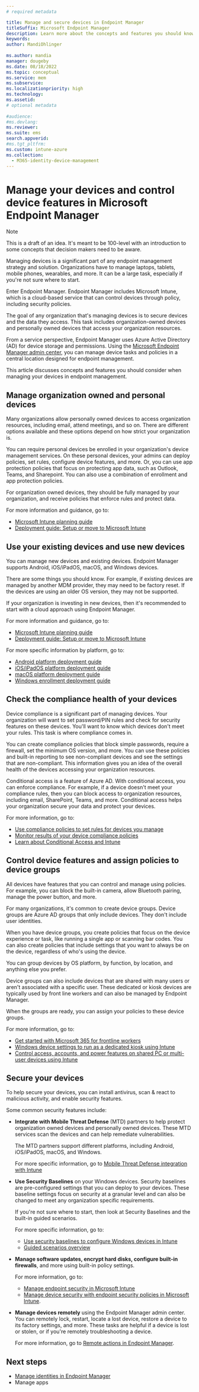 ```yaml
---
# required metadata

title: Manage and secure devices in Endpoint Manager
titleSuffix: Microsoft Endpoint Manager
description: Learn more about the concepts and features you should know when managing devices that access organization resources in Microsoft Intune and Endpoint Manager. You can manage new and existing devices, including BYOD personal devices, check health compliance and view reports, configure device features, and secure devices using mobile threat solutions.
keywords:
author: MandiOhlinger
  
ms.author: mandia
manager: dougeby
ms.date: 08/18/2022
ms.topic: conceptual
ms.service: mem
ms.subservice:
ms.localizationpriority: high
ms.technology:
ms.assetid: 
# optional metadata
 
#audience:
#ms.devlang:
ms.reviewer:
ms.suite: ems
search.appverid:
#ms.tgt_pltfrm:
ms.custom: intune-azure
ms.collection:
  - M365-identity-device-management
---
```


# Manage your devices and control device features in Microsoft Endpoint Manager

> [!NOTE]
> This is a draft of an idea. It's meant to be 100-level with an introduction to some concepts that decision makers need to be aware.

Managing devices is a significant part of any endpoint management strategy and solution. Organizations have to manage laptops, tablets, mobile phones, wearables, and more. It can be a large task, especially if you're not sure where to start.

Enter Endpoint Manager. Endpoint Manager includes Microsoft Intune, which is a cloud-based service that can control devices through policy, including security policies.

The goal of any organization that's managing devices is to secure devices and the data they access. This task includes organization-owned devices and personally owned devices that access your organization resources.

From a service perspective, Endpoint Manager uses Azure Active Directory (AD) for device storage and permissions. Using the [Microsoft Endpoint Manager admin center](./intune/fundamentals/tutorial-walkthrough-endpoint-manager.md), you can manage device tasks and policies in a central location designed for endpoint management.

This article discusses concepts and features you should consider when managing your devices in endpoint management.

## Manage organization owned and personal devices

Many organizations allow personally owned devices to access organization resources, including email, attend meetings, and so on. There are different options available and these options depend on how strict your organization is.

You can require personal devices be enrolled in your organization's device management services. On these personal devices, your admins can deploy policies, set rules, configure device features, and more. Or, you can use app protection policies that focus on protecting app data, such as Outlook, Teams, and Sharepoint. You can also use a combination of enrollment and app protection policies.

For organization owned devices, they should be fully managed by your organization, and receive policies that enforce rules and protect data.

For more information and guidance, go to:

- [Microsoft Intune planning guide](./intune/fundamentals/intune-planning-guide.md)
- [Deployment guide: Setup or move to Microsoft Intune](./intune/fundamentals/deployment-guide-intune-setup.md)

## Use your existing devices and use new devices

You can manage new devices and existing devices. Endpoint Manager supports Android, iOS/iPadOS, macOS, and Windows devices.

There are some things you should know. For example, if existing devices are managed by another MDM provider, they may need to be factory reset. If the devices are using an older OS version, they may not be supported.

If your organization is investing in new devices, then it's recommended to start with a cloud approach using Endpoint Manager.

For more information and guidance, go to:

- [Microsoft Intune planning guide](./intune/fundamentals/intune-planning-guide.md)
- [Deployment guide: Setup or move to Microsoft Intune](./intune/fundamentals/deployment-guide-intune-setup.md)

For more specific information by platform, go to:

- [Android platform deployment guide](./intune/fundamentals/deployment-guide-platform-android.md)
- [iOS/iPadOS platform deployment guide](./intune/fundamentals/deployment-guide-platform-ios-ipados.md)
- [macOS platform deployment guide](./intune/fundamentals/deployment-guide-platform-macos.md)
- [Windows enrollment deployment guide](./intune/fundamentals/deployment-guide-enrollment-windows.md)

## Check the compliance health of your devices

Device compliance is a significant part of managing devices. Your organization will want to set password/PIN rules and check for security features on these devices. You'll want to know which devices don't meet your rules. This task is where compliance comes in.

You can create compliance policies that block simple passwords, require a firewall, set the minimum OS version, and more. You can use these policies and built-in reporting to see non-compliant devices and see the settings that are non-compliant. This information gives you an idea of the overall health of the devices accessing your organization resources.

Conditional access is a feature of Azure AD. With conditional access, you can enforce compliance. For example, if a device doesn't meet your compliance rules, then you can block access to organization resources, including email, SharePoint, Teams, and more. Conditional access helps your organization secure your data and protect your devices.

For more information, go to:

- [Use compliance policies to set rules for devices you manage](./intune/protect/device-compliance-get-started.md)
- [Monitor results of your device compliance policies](./intune/protect/compliance-policy-monitor.md)
- [Learn about Conditional Access and Intune](./intune/protect/conditional-access.md)

## Control device features and assign policies to device groups

All devices have features that you can control and manage using policies. For example, you can block the built-in camera, allow Bluetooth pairing, manage the power button, and more.

For many organizations, it's common to create device groups. Device groups are Azure AD groups that only include devices. They don't include user identities.

When you have device groups, you create policies that focus on the device experience or task, like running a single app or scanning bar codes. You can also create policies that include settings that you want to always be on the device, regardless of who's using the device.

You can group devices by OS platform, by function, by location, and anything else you prefer.

Device groups can also include devices that are shared with many users or aren't associated with a specific user. These dedicated or kiosk devices are typically used by front line workers and can also be managed by Endpoint Manager.

When the groups are ready, you can assign your policies to these device groups.

For more information, go to:

- [Get started with Microsoft 365 for frontline workers](/microsoft-365/frontline/flw-overview)
- [Windows device settings to run as a dedicated kiosk using Intune](./intune/configuration/kiosk-settings.md)
- [Control access, accounts, and power features on shared PC or multi-user devices using Intune](./intune/configuration/shared-user-device-settings.md)

## Secure your devices

To help secure your devices, you can install antivirus, scan & react to malicious activity, and enable security features.

Some common security features include:

- **Integrate with Mobile Threat Defense** (MTD) partners to help protect organization owned devices and personally owned devices. These MTD services scan the devices and can help remediate vulnerabilities.

  The MTD partners support different platforms, including Android, iOS/iPadOS, macOS, and Windows.

  For more specific information, go to [Mobile Threat Defense integration with Intune](./intune/protect/mobile-threat-defense.md)

- **Use Security Baselines** on your Windows devices. Security baselines are pre-configured settings that you can deploy to your devices. These baseline settings focus on security at a granular level and can also be changed to meet any organization specific requirements.

  If you're not sure where to start, then look at Security Baselines and the built-in guided scenarios.

  For more specific information, go to:

  - [Use security baselines to configure Windows devices in Intune](./intune/protect/security-baselines.md)
  - [Guided scenarios overview](./intune/fundamentals/guided-scenarios-overview.md)

- **Manage software updates, encrypt hard disks, configure built-in firewalls**, and more using built-in policy settings.

  For more information, go to:

  - [Manage endpoint security in Microsoft Intune](./intune/protect/endpoint-security.md)
  - [Manage device security with endpoint security policies in Microsoft Intune](./intune/protect/endpoint-security-policy.md).

- **Manage devices remotely** using the Endpoint Manager admin center. You can remotely lock, restart, locate a lost device, restore a device to its factory settings, and more. These tasks are helpful if a device is lost or stolen, or if you're remotely troubleshooting a device.

  For more information, go to [Remote actions in Endpoint Manager](./intune/remote-actions/device-management.md).

## Next steps

- [Manage identities in Endpoint Manager](manage-identities.md)
- Manage apps
